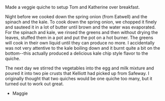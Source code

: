 Made a veggie quiche to setup Tom and Katherine over breakfast.

Night before we cooked down the spring onion (from Eatwell) and the spinach and the kale. To cook down the spring onion, we chopped it finely and sauteed it in a lot of butter until brown and the water was evaporated. For the spinach and kale, we rinsed the greens and then without drying the leaves, stuffed them in a pot and put the pot on a hot burner. The greens will cook in their own liquid until they can produce no more. I accidentally was not very attentive to the kale boiling down and it burnt quite a bit on the bottom--this actually produced a delicious kale chip style flavor to the quiche.

The next day we stirred the vegetables into the egg and milk mixture and poured it into two pie crusts that Kelliott had picked up from Safeway. I originally thought that two quiches would be one quiche too many, but it turned out to work out great. 


- Maggie
